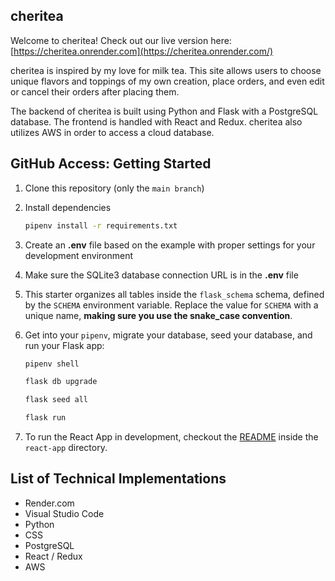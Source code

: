 ## cheritea

Welcome to cheritea! Check out our live version here: [https://cheritea.onrender.com](https://cheritea.onrender.com/)

cheritea is inspired by my love for milk tea. This site allows users to choose unique flavors and toppings of my own creation, place orders, and even edit or cancel their orders after placing them.

The backend of cheritea is built using Python and Flask with a PostgreSQL database. The frontend is handled with React and Redux. cheritea also utilizes AWS in order to access a cloud database.

## GitHub Access: Getting Started

1. Clone this repository (only the `main branch`)

2. Install dependencies
      ```bash
      pipenv install -r requirements.txt
      ```
      
3. Create an **.env** file based on the example with proper settings for your
   development environment
   
4. Make sure the SQLite3 database connection URL is in the **.env** file

5. This starter organizes all tables inside the `flask_schema` schema, defined
   by the `SCHEMA` environment variable.  Replace the value for
   `SCHEMA` with a unique name, **making sure you use the snake_case
   convention**.

6. Get into your `pipenv`, migrate your database, seed your database, and run your Flask app:
   ```bash
   pipenv shell
   ```
   
   ```bash
   flask db upgrade
   ```
   
   ```bash
   flask seed all
   ```

   ```bash
   flask run
   ```
   
7. To run the React App in development, checkout the [README](./react-app/README.md) inside the `react-app` directory.

## List of Technical Implementations
- Render.com  
- Visual Studio Code
- Python
- CSS
- PostgreSQL
- React / Redux
- AWS

